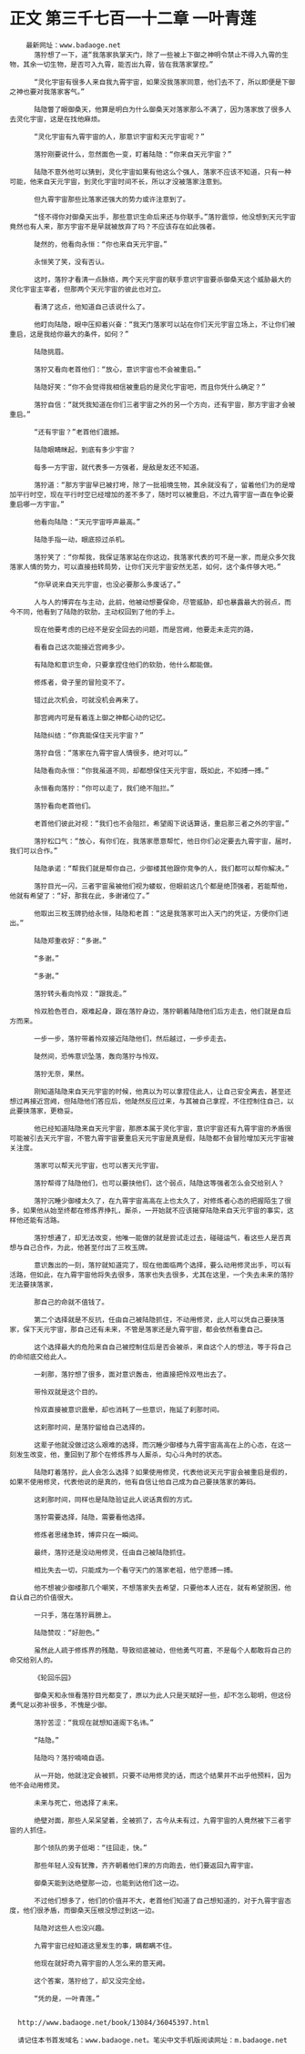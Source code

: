 # 正文 第三千七百一十二章 一叶青莲
        最新网址：www.badaoge.net
          落狞想了一下，道“我落家执掌天门，除了一些被上下御之神明令禁止不得入九霄的生物，其余一切生物，是否可入九霄，能否出九霄，皆在我落家掌控。”
      
          “灵化宇宙有很多人来自我九霄宇宙，如果没我落家同意，他们去不了，所以即便是下御之神也要对我落家客气。”
      
          陆隐瞥了眼御桑天，他算是明白为什么御桑天对落家那么不满了，因为落家放了很多人去灵化宇宙，这是在找他麻烦。
      
          “灵化宇宙有九霄宇宙的人，那意识宇宙和天元宇宙呢？”
      
          落狞刚要说什么，忽然面色一变，盯着陆隐：“你来自天元宇宙？”
      
          陆隐不意外他可以猜到，灵化宇宙如果有他这么个强人，落家不应该不知道，只有一种可能，他来自天元宇宙，到灵化宇宙时间不长，所以才没被落家注意到。
      
          但九霄宇宙那些比落家还强大的势力或许注意到了。
      
          “怪不得你对御桑天出手，那些意识生命后来还与你联手。”落狞震惊，他没想到天元宇宙竟然也有人来，那方宇宙不是早就被放弃了吗？不应该存在如此强者。
      
          陡然的，他看向永恒：“你也来自天元宇宙。”
      
          永恒笑了笑，没有否认。
      
          这时，落狞才看清一点脉络，两个天元宇宙的联手意识宇宙要杀御桑天这个威胁最大的灵化宇宙主宰者，但那两个天元宇宙的彼此也对立。
      
          看清了这点，他知道自己该说什么了。
      
          他盯向陆隐，眼中压抑着兴奋：“我天门落家可以站在你们天元宇宙立场上，不让你们被重启，这是我给你最大的条件，如何？”
      
          陆隐挑眉。
      
          落狞又看向老首他们：“放心，意识宇宙也不会被重启。”
      
          陆隐好笑：“你不会觉得我相信被重启的是灵化宇宙吧，而且你凭什么确定？”
      
          落狞自信：“就凭我知道在你们三者宇宙之外的另一个方向，还有宇宙，那方宇宙才会被重启。”
      
          “还有宇宙？”老首他们震撼。
      
          陆隐眼睛眯起，到底有多少宇宙？
      
          每多一方宇宙，就代表多一方强者，是敌是友还不知道。
      
          落狞道：“那方宇宙早已被打垮，除了一批祖境生物，其余就没有了，留着他们为的是增加平行时空，现在平行时空已经增加的差不多了，随时可以被重启，不过九霄宇宙一直在争论要重启哪一方宇宙。”
      
          他看向陆隐：“天元宇宙呼声最高。”
      
          陆隐手指一动，眼底掠过杀机。
      
          落狞笑了：“你帮我，我保证落家站在你这边，我落家代表的可不是一家，而是众多欠我落家人情的势力，可以直接扭转局势，让你们天元宇宙安然无恙，如何，这个条件够大吧。”
      
          “你早说来自天元宇宙，也没必要那么多废话了。”
      
          人与人的博弈在与主动，此前，他被动想要保命，尽管威胁，却也暴露最大的弱点，而今不同，他看到了陆隐的软肋，主动权回到了他的手上。
      
          现在他要考虑的已经不是安全回去的问题，而是宫阙，他要走未走完的路，
      
          看看自己这次能接近宫阙多少。
      
          有陆隐和意识生命，只要拿捏住他们的软肋，他什么都能做。
      
          修炼者，骨子里的冒险变不了。
      
          错过此次机会，可就没机会再来了。
      
          那宫阙内可是有着连上御之神都心动的记忆。
      
          陆隐纠结：“你真能保住天元宇宙？”
      
          落狞自信：“落家在九霄宇宙人情很多，绝对可以。”
      
          陆隐看向永恒：“你我虽道不同，却都想保住天元宇宙，既如此，不如搏一搏。”
      
          永恒看向落狞：“你可以走了，我们绝不阻拦。”
      
          落狞看向老首他们。
      
          老首他们彼此对视：“我们也不会阻拦，希望阁下说话算话，重启那三者之外的宇宙。”
      
          落狞松口气：“放心，有你们在，我落家愿意帮忙，他日你们必定要去九霄宇宙，届时，我们可以合作。”
      
          陆隐承诺：“帮我们就是帮你自己，少御楼其他跟你竞争的人，我们都可以帮你解决。”
      
          落狞目光一闪，三者宇宙虽被他们视为蝼蚁，但眼前这几个都是绝顶强者，若能帮他，他就有希望了：“好，那我在此，多谢诸位了。”
      
          他取出三枚玉牌扔给永恒，陆隐和老首：“这是我落家可出入天门的凭证，方便你们进出。”
      
          陆隐郑重收好：“多谢。”
      
          “多谢。”
      
          “多谢。”
      
          落狞转头看向怜双：“跟我走。”
      
          怜双脸色苍白，艰难起身，跟在落狞身边，落狞朝着陆隐他们后方走去，他们就是自后方而来。
      
          一步一步，落狞带着怜双接近陆隐他们，然后越过，一步步走去。
      
          陡然间，恐怖意识坠落，轰向落狞与怜双。
      
          落狞无奈，果然。
      
          刚知道陆隐来自天元宇宙的时候，他真以为可以拿捏住此人，让自己安全离去，甚至还想过再接近宫阙，但陆隐他们答应后，他陡然反应过来，与其被自己拿捏，不住控制住自己，以此要挟落家，更稳妥。
      
          他已经知道陆隐来自天元宇宙，那原本属于灵化宇宙，意识宇宙还有九霄宇宙的矛盾很可能被引去天元宇宙，不管九霄宇宙要重启天元宇宙是真是假，陆隐都不会冒险增加天元宇宙被关注度。
      
          落家可以帮天元宇宙，也可以害天元宇宙。
      
          落狞帮得了陆隐他们，也可以要挟他们，这个弱点，陆隐这等强者怎么会交给别人？
      
          落狞沉睡少御楼太久了，在九霄宇宙高高在上也太久了，对修炼者心态的把握陌生了很多，如果他从始至终都在修炼界挣扎，厮杀，一开始就不应该揭穿陆隐来自天元宇宙的事实，这样他还能有活路。
      
          落狞想通了，却无法改变，他唯一能做的就是尝试走过去，碰碰运气，看这些人是否真想与自己合作，为此，他甚至付出了三枚玉牌。
      
          意识轰出的一刻，落狞就知道完了，现在他面临两个选择，要么动用修灵出手，可以有活路，但如此，在九霄宇宙他将失去很多，落家也失去很多，尤其在这里，一个失去未来的落狞无法要挟落家，
      
          那自己的命就不值钱了。
      
          第二个选择就是不反抗，任由自己被陆隐抓住，不动用修灵，此人可以凭自己要挟落家，保下天元宇宙，那自己还有未来，不管是落家还是九霄宇宙，都会依然看重自己。
      
          这个选择最大的危险来自自己被控制住后是否会被杀，来自这个人的想法，等于将自己的命彻底交给此人。
      
          一刹那，落狞想了很多，面对意识轰击，他直接把怜双甩出去了。
      
          带怜双就是这个目的。
      
          怜双直接被意识震晕，却也消耗了一些意识，拖延了刹那时间。
      
          这刹那时间，是落狞留给自己选择的。
      
          这辈子他就没做过这么艰难的选择，而沉睡少御楼与九霄宇宙高高在上的心态，在这一刻发生改变，他，重回到了那个在修炼界与人厮杀，勾心斗角时的状态。
      
          陆隐盯着落狞，此人会怎么选择？如果使用修灵，代表他说天元宇宙会被重启是假的，如果不使用修灵，代表他说的是真的，他有自信让他自己成为自己要挟落家的筹码。
      
          这刹那时间，同样也是陆隐验证此人说话真假的方式。
      
          落狞需要选择，陆隐，需要看他选择。
      
          修炼者思绪急转，博弈只在一瞬间。
      
          最终，落狞还是没动用修灵，任由自己被陆隐抓住。
      
          相比失去一切，只能成为一个看守天门的落家老祖，他宁愿搏一搏。
      
          他不想被少御楼那几个嘲笑，不想落家失去希望，只要他本人还在，就有希望脱困，他自认自己的价值很大。
      
          一只手，落在落狞肩膀上。
      
          陆隐赞叹：“好胆色。”
      
          虽然此人疏于修炼界的残酷，导致彻底被动，但他勇气可嘉，不是每个人都敢将自己的命交给别人的。
      
          《轮回乐园》
      
          御桑天和永恒看落狞目光都变了，原以为此人只是天赋好一些，却不怎么聪明，但这份勇气足以弥补很多，不愧是少御。
      
          落狞苦涩：“我现在就想知道阁下名讳。”
      
          “陆隐。”
      
          陆隐吗？落狞喃喃自语。
      
          从一开始，他就注定会被抓，只要不动用修灵的话，而这个结果并不出乎他预料，因为他不会动用修灵。
      
          未来与死亡，他选择了未来。
      
          绝壁对面，那些人呆呆望着，全被抓了，古今从未有过，九霄宇宙的人竟然被下三者宇宙的人抓住。
      
          那个领队的男子低喝：“往回走，快。”
      
          那些年轻人没有犹豫，齐齐朝着他们来的方向跑去，他们要返回九霄宇宙。
      
          御桑天能到达绝壁那一边，也能到达他们这一边。
      
          不过他们想多了，他们的价值并不大，老首他们知道了自己想知道的，对于九霄宇宙态度，他们很矛盾，而御桑天压根没想过到这一边。
      
          陆隐对这些人也没兴趣。
      
          九霄宇宙已经知道这里发生的事，瞒都瞒不住。
      
          他现在就好奇九霄宇宙的人怎么来的意天阙。
      
          这个答案，落狞给了，却又没完全给。
      
          “凭的是，一叶青莲。”
      
      
      http://www.badaoge.net/book/13084/36045397.html
      
      请记住本书首发域名：www.badaoge.net。笔尖中文手机版阅读网址：m.badaoge.net